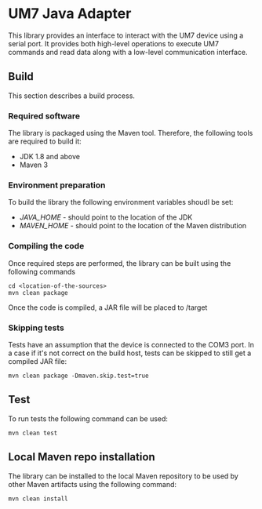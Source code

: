 # UM7 Java Adapter

This library provides an interface to interact with the UM7 device using a serial port.
It provides both high-level operations to execute UM7 commands and read data along with a 
low-level communication interface.



## Build
This section describes a build process.

### Required software
The library is packaged using the Maven tool. Therefore, the following tools are required to 
build it:

* JDK 1.8 and above
* Maven 3

### Environment preparation

To build the library the following environment variables shoudl be set:

* *JAVA_HOME* - should point to the location of the JDK
* *MAVEN_HOME* - should point to the location of the Maven distribution

### Compiling the code
Once required steps are performed, the library can be built using 
the following commands

```
cd <location-of-the-sources>
mvn clean package
```

Once the code is compiled, a JAR file will be placed to <location-of-the-sources>/target

### Skipping tests

Tests have an assumption that the device is connected to the COM3 port.
In a case if it's not correct on the build host, tests can be skipped
to still get a compiled JAR file:

```
mvn clean package -Dmaven.skip.test=true
```

## Test

To run tests the following command can be used:
```
mvn clean test
```

## Local Maven repo installation


The library can be installed to the local Maven repository to be used by other Maven artifacts using the following command:
```
mvn clean install
```